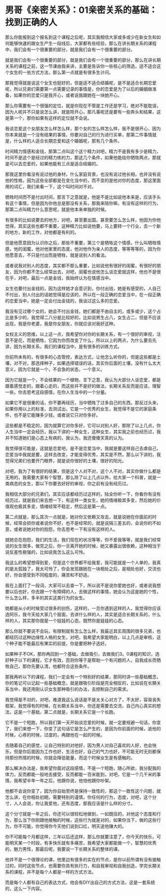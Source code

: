 # 男哥《亲密关系》：01亲密关系的基础：找到正确的人

那么你能报到这个报名到这个课程之后呢，其实我相信大家或多或少在新女生和如何能够快速的跟女生产生一段线后，大家都有些经验，那么在讲长期关系的课程中，我们会有一个很重要的部分，就是我们会有一个很重要的部分。

就是我们会有一个很重要的部分，就是我们会有一个很重要的部分，那么在讲长期关系的课程之前，这一节课由我来讲，主要是告诉你一些核心的筛选，适不适合这个女生的一些方式方法，那么第一点就是有很多生计问。

那我觉得就是说这个女生也挺好的，但是适不适合结婚呢，是不是适合长期恋爱呢，所以兄弟们需要第一点需要记录的事情是，你的恋爱是为了以后的婚姻做准备，如果你的恋爱只是我开心，或者说我跟她在一块她开心。

那么你需要有一个很强的定位，就是你现在不管是工作还是学习，绝对不能耽误，因为人呢并不只是说怎么讲，就是除开心，那凡事呢还是要有一些奔头和结果，这是第一个，那你如果有这样的定位就不会说。

我谈恋爱这个女朋友怎么样怎么样，那个女的怎么样怎么样，我不是很开心，因为你本来就是一个没有结果的事情，你要对自己的行为进行买单，那第二件事情就是，什么样的人适合长期恋爱和这个婚姻呢，那有几个条件。

时间精力情感和金钱，那第二点叫这个这个精力对吧，精力不是我有多少是精力，时间不是这个是经过的精力练的力，那这几个条件，如果他能给你牺牲两点，那就是可以去恋爱的，如果他能有三点是适合结婚的。

那我这里你看没有说过他的身材，什么家庭背景，也没有说过他长相，也并没有说他的性格，因为这些全部都是在变化当中的，而不变的是他对你的态度，那这里面用的词汇，我们来看一下，这个叫时间对不对。

牺牲时间而不是付出时间，那言下之意就是，他是不是比如说他本来是，应该手头有这个事情，但是因为你他总是那没有关系，那我来陪你嘛，有没有这样的行为，那第二点叫精力什么意思呢，就是他本来单独的时候。

有很多的比如说要去的地方，对吧，甚至要出国，甚至要怎么怎么样，他因为你他觉得，其实这些也都不重要，这种精力比如说他要，马上要转一个行业，去一个新的地方，新的工作，对他都是有利的。

但是他愿意因为认识你之后，那些不重要，第三个是牺牲这个情感，什么叫牺牲情感，他的闺蜜，他对他家里的态度，他对他作为亲人的态度，等等等等的，因为你他愿意去，不只是付出而是牺牲，就是说别人的看法。

或者说我对别人的态度，其实都不那么重要，比如说他有很好的闺蜜，有很好的朋友，因为你都不怎么经常出去，对吧，闺蜜也说他怎么谈恋爱就这样，他也不是很在乎，对吧，最后一点是金钱，我始终认为在情感当中。

女生也要付出金钱的，因为这样她才会意识到，你付出钱，她是有感受的，人自己不付出，别人付出的话她觉得是应该的，所以在一段正确的恋爱当中，在一段正确的恋爱当中，她是一定会付出金钱的，我谈过这么多的恋爱。

我没有见过哪个女的，她会不付出金钱，她们都是不由自主的，或多或少，这个占比是多少的，我觉得二八分是比较好的，比如说男生占八，女生占二，但是不应该出现，我是你老婆，我是你女朋友，你就应该对我好这种。

女权主义的思维，以上这一点，我希望你对你的长期关系，有一个很好的审视，注意不是花，而是牺牲，它因为你而改变了什么，所以以上的两点，为什么要去先讲，因为长期关系，我们的课程当中，是有很多的训练方式。

你前所未有的，有很多的心态管控，表达方式，让他怎么听你的，但是这些都是土壤，对不对，那选择种子，如果选择错误的话，其实你后面的土壤，没有什么太大意义，因为它就是一个，不会急的状态，一个意义。

因为它就是一个，不会结果的一个植物，言下之意，我认为大部分人谈恋爱，都是跟着感觉走的，跟着心走的，而这些并不是好的做法，长期关系反而是应该，理智一些，你去思考这段感情，在你人生当中的一个分量。

如果它不是很重的话，你不要再经历，当中牺牲了过多自己的东西，那反过头来，如果你用以上的标准，去测试出，它是一个优秀的女生，我觉得不是它的家庭条件，也不是它能赚多少钱，或者说它只对你多好。

这些都是不稳定的，因为就算它对你多好，它可以对别人好，那除了以上几点，你人生当中一定会经历，我以下讲的一种女生，这种女生，其实我之前也经历过，我并不知道她们是心态上有病的，我认为，我还傻傻天真的认为。

我觉得很可能是，这就是恋爱吧，是不是恋爱当中，我就是要这样自己去虐自己，恋爱当中我就是要，这样去改变，才能变得优秀，其实是不然，那么以下讲的，我觉得兄弟们也要开门眼界，就是说你很好的土壤，很好的阳光。

对吧，我为了有很好的结果，但是这个人对不对，这个人不对，其实你做什么都是无用的，我需要大家有个智慧，那么除了以上几点以外，给大家一个科普，就是一类病态的女生，那以下你要去好好的审视，你之前有没有经历过。

我相信大部分的兄弟们，其实应该都经历过这样的，陆全你听一下，你看你有没有经历过，就是我们来去想一下，有这样一类女生，她的情绪极其多变，然后她的价值观也极其多变，情绪经常不稳定，然后这是第一点。

第二点就是，那么其次一点就是，她对你又依赖又攻击，就是说她在你面前的时候，经常会损你或者说你不好，也不是经常的，就是说隔三差五的，会说你的不如意，或者说她对你的抱怨，你去思考一下有没有这样的人。

就她总在抱怨，我们的生活，我们现在的状况等等，你不爱我等等，就是我们经常说的女生很多，做完之后，你一旦离开她的时候，她又暴露出很依赖，这种相当于说反差性极强的，比如说我怎么这么可怜。

我这么的希望想得到爱，但是这个世界都不给我爱，我可能就是一个人单的，我真的是太孤独了，我太可怜了，你会发现跟她在一块相处之后，是相处也好，交流也好，你会感受到不同程度的，痛苦和不舒适。

我在上面打了一段词，大家可以去查一下，所以说不是说你爱她也好，或者说我想要以后也好，你去跟一个有障碍的人，去做这样的事情，她会认为这是她的个性，什么怎么样，多半的其实这类行为的女生。

她都是从小的时候受过很多的创伤，这样的，一旦你遇到这样的人，我觉得你应该选阿乐，我今天给大家几个层面，去讲什么样的人，其实是适合长期关系的，什么样的人，其实那你就是一个娃娃的心态，既然你是娃娃的心态。

那么你就不要说不会玩，有限制就有怎么怎么样，我最近其实周围的很多兄弟，也都经历过这种边缘性人格的女生，对吧，我希望大家能明白，以上几点是审核，这个种子能不能最后有果实的前提，你是要把种子选好。

如果种子不OK，那你再回到一个基础，去做吸引，去做我们3。0课程的知识，选好种子以下的课程，它才有效，否则你等于是帮助一个有问题的人，自我成长而牺牲自己，那你先要认清，他都符合这些条件。

那我再听以下的课程，我们一定会有一个特别好的结果，那同时讲一些基础概念，你的笔记可以记起一些基础概念，就是跟吸引阶段是完全相反的，比如说在长期关系当中，我还用刚认识女生那种吸引的办法，去控制自己的需求。

我觉得是不对的，对吧，难道我这么说话是不是太关心对方了，不太好，容易丧失框架，我觉得有的时候，在长期关系当中，你还是需要去交流，自己内心真实的想法，这是一个基础，第二点就是，长期关系它是一个长跑。

它不是一个短跑，所以我们第一天开始谈恋爱的时候，就一定要规避一句话，你变了，我们来想一下，你变了这句话它是怎么产生的，是因为你前面的时候，追他的时候，心疼的时候，过度的，再跟他在一起的时候。

去随着自己的感觉，让自己特别的对他好，因为男人对自己喜欢的人好，也会快乐，但是你后面因为工作也好，生活也好，自己的气力也好，不可能无时无刻都保持那份热情的时候，你就会降低能量，而这个时候女生是有感触的。

那么解决办法是，我希望你面对这段感情，不是一个短跑，随心所欲，我分配我的体力，反而都能一般地去接受，反而都能一百米能到，对吧，它是一个几千米的事情，我希望半年一年之后，他跟你说，他怕他跟你吵架。

他都不会说你变了，因为你自始至终是保持一致性的，那这个一致性这个问题，就怎么讲，在你相处初期，需要特别的谨慎，你任何的行为，态度，对吧，这个分寸，人人会说，你让我爱他，还有态度，那我应该是什么样的分寸。

这个分寸就是一年之后，你还可以很轻松地做到，一如既往的，对他这个态度和行为，那么当下你刚跟他接触的时候，这些行为就是对的，如果你当下，做的这些行为，你不可能，你觉得你今天他们说到口红，明天送他赚大的。

你不可能每个月都这样，三年以后还这样，那么你就要注意了，你今天的快乐，可能明天某一个时段，有多快乐就有多痛苦，我希望大家都能做一个，智慧的优秀的，魅力男性，那最后呢，我要说一下长期关系的整体的课。

他并不是一个很理论的课，他里边有很多的实在的节点，是你以前所谓有没有接触过的，同时这些节点，也需要你具有执行力，和自我审视和自我创造，学完长期关系的课程，并不是每个人都是一样的方式方法。

而是每个人都有自己的表达方式，他会有DIY出自己的方式方法，这是一套系统的，这么一下内容。
